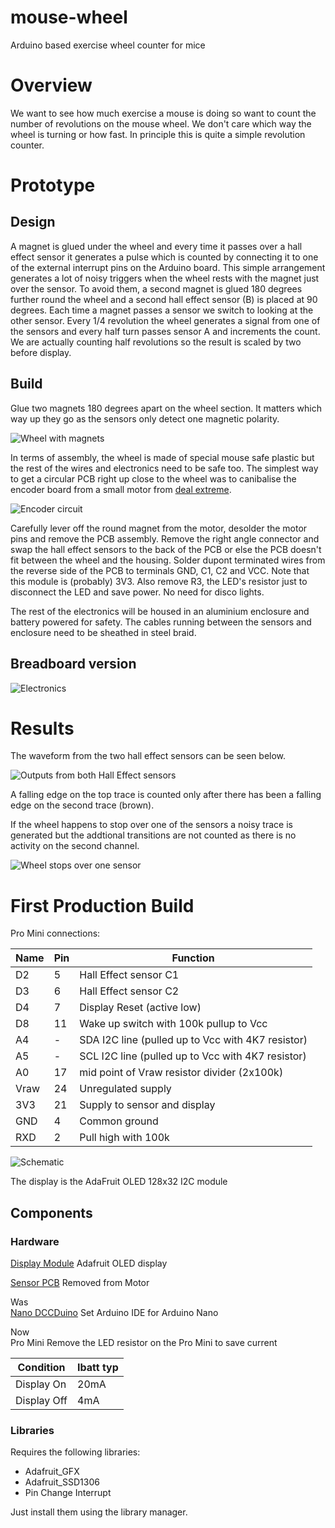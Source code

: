 # mouse-wheel
Arduino based exercise wheel counter for mice

# Overview
We want to see how much exercise a mouse is doing so want to count the number of revolutions on the mouse wheel.  We don't care which way the wheel is turning or how fast. In principle this is quite a simple revolution counter.

# Prototype
## Design

A magnet is glued under the wheel and every time it passes over a hall effect sensor it generates a pulse which is counted by connecting it to one of the external interrupt pins on the Arduino board.  This simple arrangement generates a lot of noisy triggers when the wheel rests with the magnet just over the sensor.  To avoid them, a second magnet is glued 180 degrees further round the wheel and a second hall effect sensor (B) is placed at 90 degrees.  Each time a magnet passes a sensor we switch to looking at the other sensor.  Every 1/4 revolution the wheel generates a signal from one of the sensors and every half turn passes sensor A and increments the count.  We are actually counting half revolutions so the result is scaled by two before display.

## Build

Glue two magnets 180 degrees apart on the wheel section.  It matters which way up they go as the sensors only detect one magnetic polarity.  

![Wheel with magnets](https://github.com/wirebadger/mouse-wheel/blob/master/images/IMG_0185.JPG)

In terms of assembly, the wheel is made of special mouse safe plastic but the rest of the wires and electronics need to be safe too.  The simplest way to get a circular PCB right up close to the wheel was to canibalise the encoder board from a small motor from [deal extreme](http://www.dx.com/p/high-torque-25mm-dc-12-0v-330rpm-encoder-precision-gear-motor-418535). 

![Encoder circuit](https://github.com/wirebadger/mouse-wheel/blob/master/images/IMG_0182.JPG)

Carefully lever off the round magnet from the motor, desolder the motor pins and remove the PCB assembly. Remove the right angle connector and swap the hall effect sensors to the back  of the PCB or else the PCB doesn't fit between the wheel and the housing. Solder dupont terminated wires from the reverse side of the PCB to terminals GND, C1, C2 and VCC.  Note that this module is (probably) 3V3.  Also remove R3, the LED's resistor just to disconnect the LED and save power.  No need for disco lights.

The rest of the electronics will be housed in an aluminium enclosure and battery powered for safety. The cables running between the sensors and enclosure need to be sheathed in steel braid.

## Breadboard version
![Electronics](https://github.com/wirebadger/mouse-wheel/blob/master/images/IMG_0183.JPG)


# Results

The waveform from the two hall effect sensors can be seen below.

![Outputs from both Hall Effect sensors](https://github.com/wirebadger/mouse-wheel/blob/master/images/Screenshot%202016-03-05%2019.19.12.png)

A falling edge on the top trace is counted only after there has been a falling edge on the second trace (brown).

If the wheel happens to stop over one of the sensors a noisy trace is generated but the addtional transitions are not counted as there is no activity on the second channel.

![Wheel stops over one sensor](https://github.com/wirebadger/mouse-wheel/blob/master/images/Screenshot%202016-03-05%2019.25.40.png)

# First Production Build

Pro Mini connections:

|Name | Pin |Function                  |
|-----|-----|--------------------------|
|D2|5| Hall Effect sensor C1 |
|D3|6| Hall Effect sensor C2     |
|D4|7| Display Reset (active low) |
|D8|11| Wake up switch with 100k pullup to Vcc| 
|A4|-| SDA I2C line (pulled up to  Vcc with 4K7 resistor) |
|A5|-| SCL I2C line (pulled up to  Vcc with 4K7 resistor) |
|A0|17| mid point of Vraw resistor divider (2x100k) |
|Vraw|24| Unregulated supply|
|3V3|21| Supply to sensor and display|
|GND|4| Common ground |
|RXD|2| Pull high with 100k |

![Schematic](https://github.com/wirebadger/mouse-wheel/blob/master/images/schematic.png)

The display is the AdaFruit OLED 128x32 I2C module

## Components
### Hardware
[Display Module](https://www.adafruit.com/products/931) Adafruit OLED display

[Sensor PCB](http://www.dx.com/p/high-torque-25mm-dc-12-0v-330rpm-encoder-precision-gear-motor-418535) Removed from Motor

Was  
[Nano DCCDuino](http://www.dx.com/p/new-nano-v3-0-module-atmega328p-au-improved-version-for-arduino-yellow-369070) Set Arduino IDE for Arduino Nano

Now  
Pro Mini
Remove the LED resistor on the Pro Mini to save current

| Condition  |Ibatt typ|
|------------|---------|
|Display On  | 20mA    |
|Display Off | 4mA     |
 
### Libraries
Requires the following libraries:
* Adafruit_GFX
* Adafruit_SSD1306
* Pin Change Interrupt

Just install them using the library manager.
